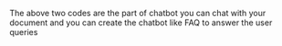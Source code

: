 The above two codes are the part of chatbot you can chat with your document and you can create the chatbot like FAQ to answer the user queries
